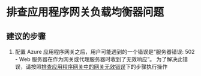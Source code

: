 <properties
    pageTitle="排查应用程序网关负载均衡器问题"
    description="排查应用程序网关负载均衡器问题"
    service="microsoft.network"
    resource="loadbalancers"
    authors="radwiv"
    displayOrder="3"
    selfHelpType="resource"
    supportTopicIds=""
    resourceTags=""
    productPesIds=""
    cloudEnvironments="public"
/>


# <a name="troubleshoot-application-gateway-load-balancer-issue"></a>排查应用程序网关负载均衡器问题

## <a name="recommended-steps"></a>**建议的步骤**

1. 配置 Azure 应用程序网关之后，用户可能遇到的一个错误是“服务器错误: 502 - Web 服务器在作为网关或代理服务器时收到了无效响应”。
为了解决此错误，请按照[排查应用程序网关中的网关无效错误](https://docs.microsoft.com/azure/application-gateway/application-gateway-troubleshooting-502#empty-backendaddresspool)下的步骤执行操作



<!--HONumber=Dec16_HO3-->



